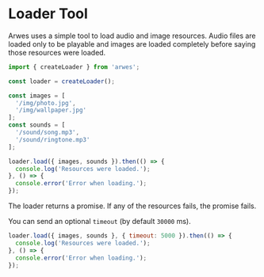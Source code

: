 # Loader Tool

Arwes uses a simple tool to load audio and image resources. Audio files are
loaded only to be playable and images are loaded completely before saying
those resources were loaded.

```javascript
import { createLoader } from 'arwes';

const loader = createLoader();

const images = [
  '/img/photo.jpg',
  '/img/wallpaper.jpg'
];
const sounds = [
  '/sound/song.mp3',
  '/sound/ringtone.mp3'
];

loader.load({ images, sounds }).then(() => {
  console.log('Resources were loaded.');
}, () => {
  console.error('Error when loading.');
});
```

The loader returns a promise. If any of the resources fails, the promise fails.

You can send an optional `timeout` (by default `30000` ms).

```javascript
loader.load({ images, sounds }, { timeout: 5000 }).then(() => {
  console.log('Resources were loaded.');
}, () => {
  console.error('Error when loading.');
});
```
